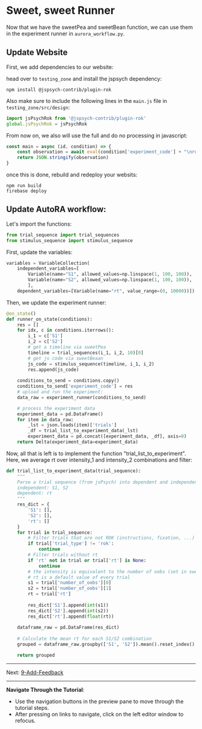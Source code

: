 # Sweet, sweet Runner

Now that we have the sweetPea and sweetBean function, we can use them in the experiment runner in `aurora_workflow.py`. 

## Update Website

First, we add dependencies to our website:

head over to `testing_zone` and install the jspsych dependency:

```shell
npm install @jspsych-contrib/plugin-rok
```

Also make sure to include the following lines in the `main.js` file in `testing_zone/src/design`:
```javascript
import jsPsychRok from '@jspsych-contrib/plugin-rok'
global.jsPsychRok = jsPsychRok
```

From now on, we also will use the full and do no processing in javascript: 
```javascript
const main = async (id, condition) => {
    const observation = await eval(condition['experiment_code'] + "\nrunExperiment();");
    return JSON.stringify(observation)
}
```

once this is done, rebuild and redeploy your websits:

```shell
npm run build
firebase deploy
```

## Update AutoRA workflow:

Let's import the functions:

```python
from trial_sequence import trial_sequences
from stimulus_sequence import stimulus_sequence
```

First, update the variables:

```python
variables = VariableCollection(
    independent_variables=[
        Variable(name="S1", allowed_values=np.linspace(1, 100, 100)),
        Variable(name="S2", allowed_values=np.linspace(1, 100, 100)),
        ],
    dependent_variables=[Variable(name="rt", value_range=(0, 10000))])
```

Then, we update the experiment runner:

```python
@on_state()
def runner_on_state(conditions):
    res = []
    for idx, c in conditions.iterrows():
        i_1 = c['S1']
        i_2 = c['S2']
        # get a timeline via sweetPea
        timeline = trial_sequences(i_1, i_2, 10)[0]
        # get js code via sweetBeaan
        js_code = stimulus_sequence(timeline, i_1, i_2)
        res.append(js_code)
    
    conditions_to_send = conditions.copy()
    conditions_to_send['experiment_code'] = res
    # upload and run the experiment:
    data_raw = experiment_runner(conditions_to_send)

    # process the experiment data
    experiment_data = pd.DataFrame()
    for item in data_raw:
        _lst = json.loads(item)['trials']
        _df = trial_list_to_experiment_data(_lst)
        experiment_data = pd.concat([experiment_data, _df], axis=0)
    return Delta(experiment_data=experiment_data)
```

Now, all that is left is to implement the function "trial_list_to_experiment". Here, we average rt over intensity_1 and intensity_2 combinations and filter:

```python
def trial_list_to_experiment_data(trial_sequence):
    """
    Parse a trial sequence (from jsPsych) into dependent and independent variables
    independent: S1, S2
    dependent: rt
    """
    res_dict = {
        'S1': [],
        'S2': [],
        'rt': []
    }
    for trial in trial_sequence:
        # Filter trials that are not ROK (instructions, fixation, ...)
        if trial['trial_type'] != 'rok':
            continue
        # Filter trials without rt
        if 'rt' not in trial or trial['rt'] is None:
            continue
        # the intensity is equivalent to the number of oobs (set in sweetBean script)
        # rt is a default value of every trial
        s1 = trial['number_of_oobs'][0]
        s2 = trial['number_of_oobs'][1]
        rt = trial['rt']
        
        res_dict['S1'].append(int(s1))
        res_dict['S2'].append(int(s2))
        res_dict['rt'].append(float(rt))
    
    dataframe_raw = pd.DataFrame(res_dict)
    
    # Calculate the mean rt for each S1/S2 combination
    grouped = dataframe_raw.groupby(['S1', 'S2']).mean().reset_index()

    return grouped
```

***
Next: [9-Add-Feedback](./9-Add-Feedback.md)
***

**Navigate Through the Tutorial**:
- Use the navigation buttons in the preview pane to move through the tutorial steps.
- After pressing on links to navigate, click on the left editor window to refocus.

